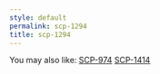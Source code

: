 ```yaml
---
style: default
permalink: scp-1294
title: scp-1294
---
```

You may also like:
[SCP-974](http://scp-wiki.net/scp-974)
[SCP-1414](http://scp-wiki.net/scp-1414)